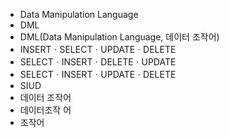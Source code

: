 ﻿- Data Manipulation Language
- DML
- DML(Data Manipulation Language, 데이터 조작어)
- INSERTㆍSELECTㆍUPDATEㆍDELETE
- SELECTㆍINSERTㆍDELETEㆍUPDATE
- SELECTㆍINSERTㆍUPDATEㆍDELETE
- SIUD
- 데이터 조작어
- 데이터조작 어
- 조작어
